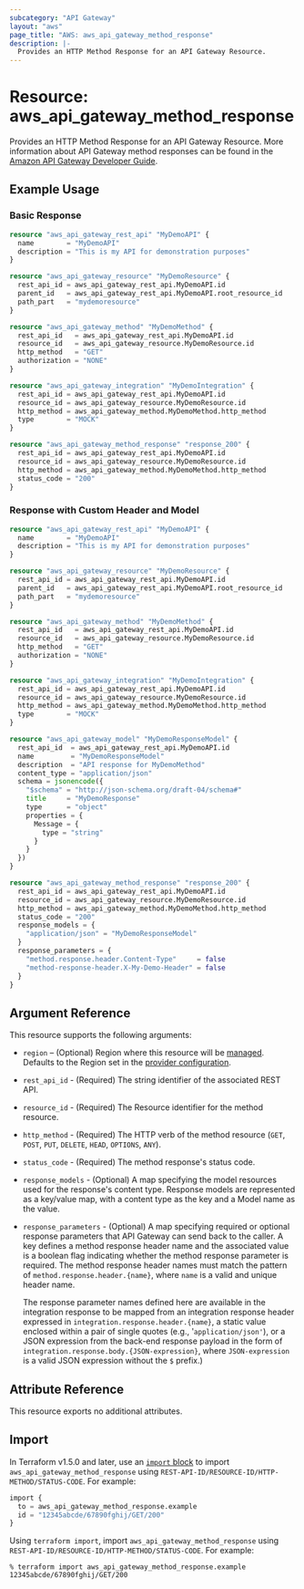 ```yaml
---
subcategory: "API Gateway"
layout: "aws"
page_title: "AWS: aws_api_gateway_method_response"
description: |-
  Provides an HTTP Method Response for an API Gateway Resource.
---
```


# Resource: aws_api_gateway_method_response

Provides an HTTP Method Response for an API Gateway Resource. More information about API Gateway method responses can be found in the [Amazon API Gateway Developer Guide](https://docs.aws.amazon.com/apigateway/latest/developerguide/api-gateway-method-settings-method-response.html).

## Example Usage

### Basic Response

```terraform
resource "aws_api_gateway_rest_api" "MyDemoAPI" {
  name        = "MyDemoAPI"
  description = "This is my API for demonstration purposes"
}

resource "aws_api_gateway_resource" "MyDemoResource" {
  rest_api_id = aws_api_gateway_rest_api.MyDemoAPI.id
  parent_id   = aws_api_gateway_rest_api.MyDemoAPI.root_resource_id
  path_part   = "mydemoresource"
}

resource "aws_api_gateway_method" "MyDemoMethod" {
  rest_api_id   = aws_api_gateway_rest_api.MyDemoAPI.id
  resource_id   = aws_api_gateway_resource.MyDemoResource.id
  http_method   = "GET"
  authorization = "NONE"
}

resource "aws_api_gateway_integration" "MyDemoIntegration" {
  rest_api_id = aws_api_gateway_rest_api.MyDemoAPI.id
  resource_id = aws_api_gateway_resource.MyDemoResource.id
  http_method = aws_api_gateway_method.MyDemoMethod.http_method
  type        = "MOCK"
}

resource "aws_api_gateway_method_response" "response_200" {
  rest_api_id = aws_api_gateway_rest_api.MyDemoAPI.id
  resource_id = aws_api_gateway_resource.MyDemoResource.id
  http_method = aws_api_gateway_method.MyDemoMethod.http_method
  status_code = "200"
}
```

### Response with Custom Header and Model

```terraform
resource "aws_api_gateway_rest_api" "MyDemoAPI" {
  name        = "MyDemoAPI"
  description = "This is my API for demonstration purposes"
}

resource "aws_api_gateway_resource" "MyDemoResource" {
  rest_api_id = aws_api_gateway_rest_api.MyDemoAPI.id
  parent_id   = aws_api_gateway_rest_api.MyDemoAPI.root_resource_id
  path_part   = "mydemoresource"
}

resource "aws_api_gateway_method" "MyDemoMethod" {
  rest_api_id   = aws_api_gateway_rest_api.MyDemoAPI.id
  resource_id   = aws_api_gateway_resource.MyDemoResource.id
  http_method   = "GET"
  authorization = "NONE"
}

resource "aws_api_gateway_integration" "MyDemoIntegration" {
  rest_api_id = aws_api_gateway_rest_api.MyDemoAPI.id
  resource_id = aws_api_gateway_resource.MyDemoResource.id
  http_method = aws_api_gateway_method.MyDemoMethod.http_method
  type        = "MOCK"
}

resource "aws_api_gateway_model" "MyDemoResponseModel" {
  rest_api_id  = aws_api_gateway_rest_api.MyDemoAPI.id
  name         = "MyDemoResponseModel"
  description  = "API response for MyDemoMethod"
  content_type = "application/json"
  schema = jsonencode({
    "$schema" = "http://json-schema.org/draft-04/schema#"
    title     = "MyDemoResponse"
    type      = "object"
    properties = {
      Message = {
        type = "string"
      }
    }
  })
}

resource "aws_api_gateway_method_response" "response_200" {
  rest_api_id = aws_api_gateway_rest_api.MyDemoAPI.id
  resource_id = aws_api_gateway_resource.MyDemoResource.id
  http_method = aws_api_gateway_method.MyDemoMethod.http_method
  status_code = "200"
  response_models = {
    "application/json" = "MyDemoResponseModel"
  }
  response_parameters = {
    "method.response.header.Content-Type"     = false
    "method-response-header.X-My-Demo-Header" = false
  }
}
```

## Argument Reference

This resource supports the following arguments:

* `region` – (Optional) Region where this resource will be [managed](https://docs.aws.amazon.com/general/latest/gr/rande.html#regional-endpoints). Defaults to the Region set in the [provider configuration](https://registry.terraform.io/providers/hashicorp/aws/latest/docs#aws-configuration-reference).
* `rest_api_id` - (Required) The string identifier of the associated REST API.
* `resource_id` - (Required) The Resource identifier for the method resource.
* `http_method` - (Required) The HTTP verb of the method resource (`GET`, `POST`, `PUT`, `DELETE`, `HEAD`, `OPTIONS`, `ANY`).
* `status_code` - (Required) The method response's status code.
* `response_models` - (Optional) A map specifying the model resources used for the response's content type. Response models are represented as a key/value map, with a content type as the key and a Model name as the value.
* `response_parameters` - (Optional) A map specifying required or optional response parameters that API Gateway can send back to the caller. A key defines a method response header name and the associated value is a boolean flag indicating whether the method response parameter is required. The method response header names must match the pattern of `method.response.header.{name}`, where `name` is a valid and unique header name.

  The response parameter names defined here are available in the integration response to be mapped from an integration response header expressed in `integration.response.header.{name}`, a static value enclosed within a pair of single quotes (e.g., '`application/json'`), or a JSON expression from the back-end response payload in the form of `integration.response.body.{JSON-expression}`, where `JSON-expression` is a valid JSON expression without the `$` prefix.)

## Attribute Reference

This resource exports no additional attributes.

## Import

In Terraform v1.5.0 and later, use an [`import` block](https://developer.hashicorp.com/terraform/language/import) to import `aws_api_gateway_method_response` using `REST-API-ID/RESOURCE-ID/HTTP-METHOD/STATUS-CODE`. For example:

```terraform
import {
  to = aws_api_gateway_method_response.example
  id = "12345abcde/67890fghij/GET/200"
}
```

Using `terraform import`, import `aws_api_gateway_method_response` using `REST-API-ID/RESOURCE-ID/HTTP-METHOD/STATUS-CODE`. For example:

```console
% terraform import aws_api_gateway_method_response.example 12345abcde/67890fghij/GET/200
```
